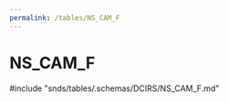```yaml
---
permalink: /tables/NS_CAM_F
---
```

# NS\_CAM\_F
<!-- SPDX-License-Identifier: MPL-2.0 -->

<!-- ATTENTION : Ne pas supprimer ou modifier la ligne ci-dessous -->
#include "snds/tables/.schemas/DCIRS/NS_CAM_F.md"
<!-- ATTENTION : Ne pas supprimer ou modifier la ligne ci-dessus -->

